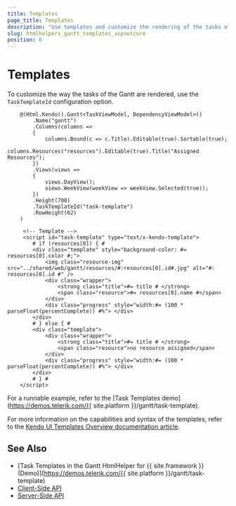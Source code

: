 ```yaml
---
title: Templates
page_title: Templates
description: "Use templates and customize the rendering of the tasks of the Telerik UI Gantt HtmlHelper for {{ site.framework }}."
slug: htmlhelpers_gantt_templates_aspnetcore
position: 6
---
```


# Templates

To customize the way the tasks of the Gantt are rendered, use the `TaskTemplateId` configuration option.

```
    @(Html.Kendo().Gantt<TaskViewModel, DependencyViewModel>()
        .Name("gantt")
        .Columns(columns =>
        {
            columns.Bound(c => c.Title).Editable(true).Sortable(true);
            columns.Resources("resources").Editable(true).Title("Assigned Resources");
        })
        .Views(views =>
        {
            views.DayView();
            views.WeekView(weekView => weekView.Selected(true));
        })
        .Height(700)
        .TaskTemplateId("task-template")
        .RowHeight(62)
    )

     <!-- Template -->
     <script id="task-template" type="text/x-kendo-template">
        # if (resources[0]) { #
        <div class="template" style="background-color: #= resources[0].color #;">
            <img class="resource-img" src="../shared/web/gantt/resources/#:resources[0].id#.jpg" alt="#: resources[0].id #" />
            <div class="wrapper">
                <strong class="title">#= title # </strong>
                <span class="resource">#= resources[0].name #</span>
            </div>
            <div class="progress" style="width:#= (100 * parseFloat(percentComplete)) #%"> </div>
        </div>
        # } else { #
        <div class="template">
            <div class="wrapper">
                <strong class="title">#= title # </strong>
                <span class="resource">no resource assigned</span>
            </div>
            <div class="progress" style="width:#= (100 * parseFloat(percentComplete)) #%"> </div>
        </div>
        # } #
    </script>
```

For a runnable example, refer to the [Task Templates demo](https://demos.telerik.com/{{ site.platform }}/gantt/task-template).

For more information on the capabilities and syntax of the templates, refer to the [Kendo UI Templates Overview documentation article](https://docs.telerik.com/kendo-ui/framework/templates/overview). 

## See Also

* [Task Templates in the Gantt HtmlHelper for {{ site.framework }} (Demo)](https://demos.telerik.com/{{ site.platform }}/gantt/task-template)
* [Client-Side API](https://docs.telerik.com/kendo-ui/api/javascript/ui/gantt)
* [Server-Side API](/api/gantt)
